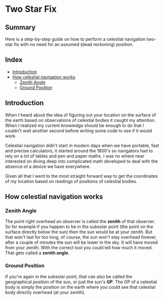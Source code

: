 # Two Star Fix

## Summary

Here is a step-by-step guide on how to perform a celestial navigation two-star fix with no need for an assumed (dead reckoning) position.

## Index

- [Introduction](#introduction)
- [How celestial navigation works](#how-celestial-navigation-works)
    - [Zenith Angle](#zenith-angle)
    - [Ground Position](#ground-position)

## Introduction

When I heard about the idea of figuring out your location on the surface of the earth based on observations of celestial bodies it caught my attention. When I realized my current knowledge should be enough to do that I couldn't wait another second before writing some code to see if it would work.

Celestial navigation didn't start in modern days when we have portable, fast and precise calculators, it started around the 1800's so navigators had to rely on a lot of tables and pen and paper maths. I was no where near interested on diving deep into complicated math developed to deal with the absence of a device we have everywhere.

Given all that I went to the most straight forward way to get the coordinates of my location based on readings of positions of celestial bodies.

## How celestial navigation works

### Zenith Angle

The point right overhead an observer is called the **zenith** of that observer. So for example if you happen to be in the subsolar point (the point on the surface directly below the sun) then the sun would be at your zenith. But that won't last for too long, of course, the sun won't stay overhead forever, after a couple of minutes the sun will be lower in the sky. It will have moved from your zenith. With the correct tool you could tell how much it moved. That gets called a **zenith angle**.

### Ground Position

If you're again in the subsolar point, that can also be called the geographical position of the sun, or just the sun's **GP**. The GP of a celestial body is simply the position on the earth where you could see that celestial body directly overhead (at your zenith).
